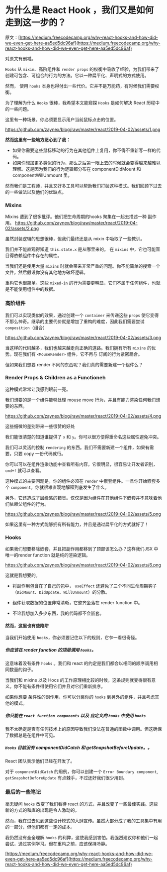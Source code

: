 # 为什么是 React Hook ，我们又是如何走到这一步的？

原文：[https://medium.freecodecamp.org/why-react-hooks-and-how-did-we-even-get-here-aa5ed5dc96af](https://medium.freecodecamp.org/why-react-hooks-and-how-did-we-even-get-here-aa5ed5dc96af)

对原文有删减。

`Hooks` 从 `mixin`、高阶组件和 `render props` 的权衡中吸收了经验，为我们带来了创建可包含、可组合的行为的方法。它以一种扁平化、声明式的方式使用。

然而， 使用 `hooks` 本身也得付出一些代价。它并不是万能药，有时候我们需要权衡。


为了理解为什么 `Hooks` 很棒，我希望本文能窥探 `Hooks` 是如何解决 React 历程中的一些问题。

这里有一种场景。你必须要显示用户当前鼠标点击的位置。

https://github.com/zaynex/blog/raw/master/react/2019-04-02/assets/1.png

**然而这里有一些地方恶心到了我：**

- 如果你需要这些鼠标移动的行为在其他组件上复用，你不得不重新写一样的代码。
- 如果你想加更多类似的行为，那么之后第一眼上去的时候就会变得越来越难以理解。这是因为我们的行为逻辑都分布在 componentDidMount 和 componentWillUnmount 里。

然而我们是工程师，并且又好多工具可以帮助我们打破这种模式。我们回顾下过去的一些做法以及他们的优缺点。

### Mixins

Mixins 遭到了很多批评。他们把生命周期的hooks 聚集在一起去描述一种 副作用。
https://github.com/zaynex/blog/raw/master/react/2019-04-02/assets/2.png

虽然封装逻辑的思想很棒，但我们最终还是从 mixin 中吸取了一些教训。

我们并不能直观得知道 `this.state.x` 是从哪里来的。 在 `mixins` 中，它也可能盲目得依赖组件中存在的属性。

当我们还是使用大量 `mixins` 时就会带来非常严重的问题。你不能简单的搜索一个文件，然后假设你没有其他地方破坏逻辑。

重构它也很简单。这些 `mixed-in` 的行为需要更明显，它们不属于任何组件，也就是不能使用组件中的数据。

### 高阶组件

我们可以实现类似的效果，通过创建一个 `container` 来传递这些 `props` 使它变得不那么神奇。继承的主要代价就是增加了重构的难度，因此我们需要尝试 `composition`（组合）

https://github.com/zaynex/blog/raw/master/react/2019-04-02/assets/3.png

当这样的代码越多，我们也越来越走向正确的道路。我们拥有所有 `mixins` 的优势。现在我们有 `<MouseRender>` 组件，它不再与 订阅的行为紧密耦合。

但如果我们想要 render 不同的东西呢？我们真的需要新建一个组件么？

### Render Props & Children as a Functioneh

这种模式常常让我感到眼前一亮。

我们想要的是一个组件能够处理 mouse move 行为，并且有能力渲染任何我们想要的东西。

https://github.com/zaynex/blog/raw/master/react/2019-04-02/assets/4.png

这些细微的差别带来一些很赞的好处

我们能很清楚的知道谁提供了 `x` 和 `y`。你可以很方便得重命名这些属性避免冲突。

我们可以灵活的控制 `rendering` 的东西。我们不需要新建一个组件，如果有需要，只要 copy 一份代码就行。

你可以可以在组件渲染功能中查看所有内容。它很明显，很容易让开发者识别， `cmd+f` 就可以查看。

这种模式的主要问题是，你的组件必须在 `render` 中嵌套组件。一旦你开始嵌套多个 `component`，你就很难直观地解释到底发生了什么。

另外，它还造成了层级感的错觉。仅仅是因为组件在其他组件下嵌套并不意味着他们依赖父组件的行为。

https://github.com/zaynex/blog/raw/master/react/2019-04-02/assets/5.png

如果这里有一种方式能够拥有所有能力，并且是通过扁平化的方式就好了！

### Hooks

如果我们想要移除嵌套，并且把副作用都移到了顶部该怎么办？这样我们JSX 中唯一的render function 就是纯的渲染逻辑。

https://github.com/zaynex/blog/raw/master/react/2019-04-02/assets/6.png

这就是我想要的。

- 将副作用包含在了自己的包中， `useEffect` 还避免了三个不同生命周期钩子（`DidMount`、`DidUpdate`、`WillUnmount`）的分散。

- 组件获取数据的位置非常清晰，它整齐坐落在 render function 中。

- 不论我想加入多少东西，我的代码都不会嵌套。

#### 然而，这里也有些陷阱

当我们开始使用 `hooks`，你必须要记住以下的规则，它乍一看很奇怪。

##### 你应该在 render function 的顶层调用 `hooks`。

这意味着没有条件 `hooks` 。我们和 react 的约定是我们都会以相同的顺序调用相同数量的钩子。

当我们和 mixins 以及 Hocs 的工作原理相比较的时候，这条规则就变得很有意义。你不能有条件得使用它们并且对它们重新排序。

如果你想要 条件性的副作用，你可以分离你的 `hooks` 到另外的组件，并且考虑其他的模式。

##### 你只能在 `react function components` 以及 自定义的 `hooks` 中使用 `hooks` 

我不太确定是否有任何技术上的原因导致我们没法在普通的函数中调用。但这确保了数据总是在组件中可见。

##### `Hooks` 目前没有 componentDidCatch 和 getSnapshotBeforeUpdate。。

React 团队表示他们已经在开发了。

对于 `componentDidCatch` 的用例，你可以创建一个  `Error Boundary component`, `getSnapshotBeforeUpdate` 有点棘手，不过还好我们很少用到。

### 最后的一些笔记

毫无疑问 `hooks` 改变了我们看待 react 的方式，并且改变了一些最佳实践。这些新的方式的和库的出现是令人激动的。

然而，我在过去见到这些设计模式的大肆宣传。虽然大部分成了我的工具集中有用的一部分，但他们都有一定的成本。

我仍然没有全全理解 `hooks` 的利弊，这使我感到害怕。我强烈建议你和他们一起尝试，通过实例学习。但在重构之前，应该保持冷静。

[https://medium.freecodecamp.org/why-react-hooks-and-how-did-we-even-get-here-aa5ed5dc96af](https://medium.freecodecamp.org/why-react-hooks-and-how-did-we-even-get-here-aa5ed5dc96af)